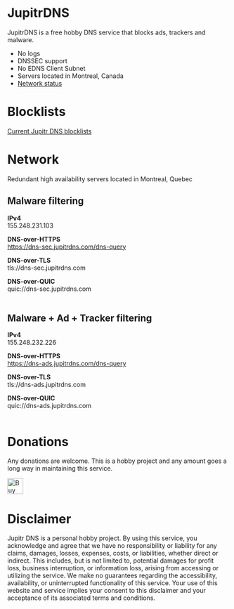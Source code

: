 
# JupitrDNS

JupitrDNS is a free hobby DNS service that blocks ads, trackers and malware.

- No logs
- DNSSEC support
- No EDNS Client Subnet
- Servers located in Montreal, Canada
- [Network status](https://status.jupitrdns.com)

# Blocklists

[Current Jupitr DNS blocklists](https://raw.githubusercontent.com/BastCo/JupitrDNS/main/blocklists.txt)


# Network

Redundant high availability servers located in Montreal, Quebec

## Malware filtering

**IPv4**
<br />155.248.231.103

**DNS-over-HTTPS**
<br />https://dns-sec.jupitrdns.com/dns-query

**DNS-over-TLS**
<br />tls://dns-sec.jupitrdns.com

**DNS-over-QUIC**
<br />quic://dns-sec.jupitrdns.com
<br />
<br />

## Malware + Ad + Tracker filtering

**IPv4**
<br />155.248.232.226

**DNS-over-HTTPS**
<br />https://dns-ads.jupitrdns.com/dns-query

**DNS-over-TLS**
<br />tls://dns-ads.jupitrdns.com

**DNS-over-QUIC**
<br />quic://dns-ads.jupitrdns.com
<br />
<br />

# Donations

Any donations are welcome.  This is a hobby project and any amount goes a long way in maintaining this service.

<a href='https://ko-fi.com/Y8Y6NRJF4' target='_blank'><img height='36' style='border:0px;height:36px;' src='https://storage.ko-fi.com/cdn/kofi2.png?v=3' border='0' alt='Buy Me a Coffee at ko-fi.com' /></a>

# Disclaimer

Jupitr DNS is a personal hobby project. By using this service, you acknowledge and agree that we have no responsibility or liability for any claims, damages, losses, expenses, costs, or liabilities, whether direct or indirect. This includes, but is not limited to, potential damages for profit loss, business interruption, or information loss, arising from accessing or utilizing the service. We make no guarantees regarding the accessibility, availability, or uninterrupted functionality of this service. Your use of this website and service implies your consent to this disclaimer and your acceptance of its associated terms and conditions.

